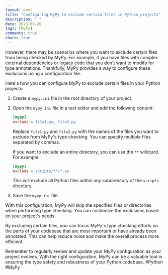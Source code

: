 ```yaml
---
layout: post
title: "Configuring MyPy to exclude certain files in Python projects"
description: " "
date: 2023-09-20
tags: [MyPy]
comments: true
share: true
---
```


However, there may be scenarios where you want to exclude certain files from being checked by MyPy. For example, if you have files with complex external dependencies or legacy code that you don't want to modify for type annotations. Thankfully, MyPy provides a way to configure these exclusions using a configuration file.

Here's how you can configure MyPy to exclude certain files in your Python projects:

1. Create a `mypy.ini` file in the root directory of your project.

2. Open the `mypy.ini` file in a text editor and add the following content:

   ```ini
   [mypy]
   exclude = file1.py, file2.py
   ```

   Replace `file1.py` and `file2.py` with the names of the files you want to exclude from MyPy's type checking. You can specify multiple files separated by commas.

   If you want to exclude an entire directory, you can use the `**` wildcard. For example:

   ```ini
   [mypy]
   exclude = scripts/**/*.py
   ```

   This will exclude all Python files within any subdirectory of the `scripts` directory.

3. Save the `mypy.ini` file.

With this configuration, MyPy will skip the specified files or directories when performing type checking. You can customize the exclusions based on your project's needs.

By excluding certain files, you can focus MyPy's type checking efforts on the parts of your codebase that are most important or have already been annotated. This can help reduce noise and make the overall process more efficient.

Remember to regularly review and update your MyPy configuration as your project evolves. With the right configuration, MyPy can be a valuable tool in ensuring the type safety and robustness of your Python codebase. #Python #MyPy